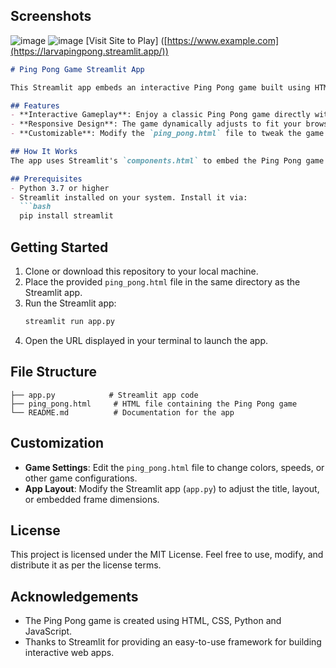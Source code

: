 ## Screenshots
![image](https://github.com/user-attachments/assets/6db8202a-aa3e-4266-a33f-6acec5cf1d09)
![image](https://github.com/user-attachments/assets/4d1d17d3-164e-4d62-a09c-e23d9ca4ed40)
[Visit Site to Play] ([https://www.example.com](https://larvapingpong.streamlit.app/))

```markdown
# Ping Pong Game Streamlit App

This Streamlit app embeds an interactive Ping Pong game built using HTML, CSS, and JavaScript. The game adjusts to the size of the browser window, making it playable on both small screens (e.g., phones) and large displays.

## Features
- **Interactive Gameplay**: Enjoy a classic Ping Pong game directly within the app.
- **Responsive Design**: The game dynamically adjusts to fit your browser's window size.
- **Customizable**: Modify the `ping_pong.html` file to tweak the game's design, controls, or behavior.

## How It Works
The app uses Streamlit's `components.html` to embed the Ping Pong game into a Streamlit interface. The game logic and UI are handled entirely in the `ping_pong.html` file.

## Prerequisites
- Python 3.7 or higher
- Streamlit installed on your system. Install it via:
  ```bash
  pip install streamlit
  ```

## Getting Started
1. Clone or download this repository to your local machine.
2. Place the provided `ping_pong.html` file in the same directory as the Streamlit app.
3. Run the Streamlit app:
   ```bash
   streamlit run app.py
   ```
4. Open the URL displayed in your terminal to launch the app.

## File Structure
```
├── app.py            # Streamlit app code
├── ping_pong.html     # HTML file containing the Ping Pong game
└── README.md          # Documentation for the app
```

## Customization
- **Game Settings**: Edit the `ping_pong.html` file to change colors, speeds, or other game configurations.
- **App Layout**: Modify the Streamlit app (`app.py`) to adjust the title, layout, or embedded frame dimensions.


## License
This project is licensed under the MIT License. Feel free to use, modify, and distribute it as per the license terms.

## Acknowledgements
- The Ping Pong game is created using HTML, CSS, Python and JavaScript.
- Thanks to Streamlit for providing an easy-to-use framework for building interactive web apps.
